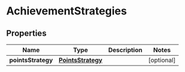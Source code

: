 

# AchievementStrategies


## Properties

Name | Type | Description | Notes
------------ | ------------- | ------------- | -------------
**pointsStrategy** | [**PointsStrategy**](PointsStrategy.md) |  |  [optional]



